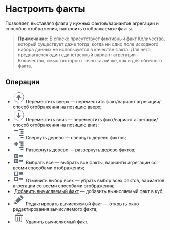# Настроить факты

Позволяет, выставляя флаги у нужных фактов/вариантов агрегации и способов отображения, настроить отображаемые факты.

> **Примечание:** В списке присутствует фиктивный факт Количество, который существует даже тогда, когда ни одно поле исходного набора данных не используется в качестве факта. Для него предлагается один единственный вариант агрегации – Количество, смысл которого точно такой же, как и для обычного факта.

## Операции

* ![](../../images/icons/toolbar-controls_18x18/toolbar-controls_18x18_moveup_default.svg) Переместить вверх — переместить факт/вариант агрегации/способ отображения на позицию вверх;
* ![](../../images/icons/toolbar-controls_18x18/toolbar-controls_18x18_movedown_default.svg) Переместить вниз — переместить факт/вариант агрегации/способ отображения на позицию вниз;
* ![](../../images/icons/toolbar-controls_18x18/toolbar-controls_18x18_collapce-all_default.svg) Свернуть дерево — свернуть дерево фактов;
* ![](../../images/icons/toolbar-controls_18x18/toolbar-controls_18x18_open-all_default.svg) Развернуть дерево — развернуть дерево фактов;
* ![](../../images/icons/toolbar-controls_18x18/toolbar-controls_18x18_check-all_default.svg) Выбрать все — выбрать все факты, варианты агрегации со всеми способами отображения;
* ![](../../images/icons/toolbar-controls_18x18/toolbar-controls_18x18_uncheck-all_default.svg) Отменить выбор всех — убрать выбор всех фактов, вариантов агрегации со всеми способами отображения;
* ![]() [Добавить вычисляемый факт](./addcalculatingfact.md) — добавить вычисляемый факт в куб;
* ![](../../images/icons/toolbar-controls_18x18/toolbar-controls_18x18_edit_default.svg) Редактировать вычисляемый факт — открыть окно редактирования вычисляемого факта;
* ![](../../images/icons/toolbar-controls_18x18/toolbar-controls_18x18_delete_default.svg) Удалить вычисляемый факт.
